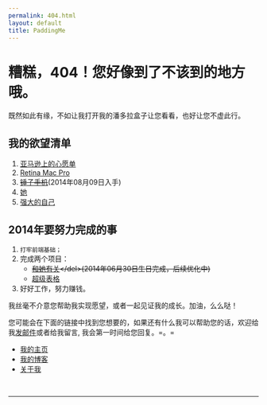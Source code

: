 ```yaml
---
permalink: 404.html
layout: default
title: PaddingMe
---
```

# 糟糕，404！您好像到了不该到的地方哦。

既然如此有缘，不如让我打开我的潘多拉盒子让您看看，也好让您不虚此行。


## 我的欲望清单
  1. [亚马逊上的心愿单](http://www.amazon.cn/registry/wishlist/3N62ZPTDUYLZE/ref=cm_wl_act_vv?_encoding=UTF8&reveal=&visitor-view=1)
  2. [Retina Mac Pro](http://store.apple.com/cn-k12/buy-mac/macbook-pro?product=ME866CH/A&step=config)
  3. <del>[锤子手机](http://www.smartisan.cn/)</del>(2014年08月09日入手)
  4. [她]("你在哪儿呢，我等你很久了!")
  5. [强大的自己]("我还在努力，请你相信，我正在努力变得强大！")

## 2014年要努力完成的事
  1. ``打牢前端基础；``
  2. 完成两个项目：
     * <del>[和她有关](http://huangwei.us"虽咫尺天涯，但请君入瓮。")</del>(2014年06月30日生日完成，后续优化中)
     * [超级表格](http://supertable.me"我要一个人做完它，想想很害怕")
  3. 好好工作，努力赚钱。


我丝毫不介意您帮助我实现愿望，或者一起见证我的成长。加油，么么哒！

您可能会在下面的链接中找到您想要的，如果还有什么我可以帮助您的话，欢迎给我<a href="mailto:padding4me@gmail.com">发邮件</a>或者给我留言, 我会第一时间给您回复。=。=


* [我的主页](/ "PaddingMe")
* [我的博客](/blog "padding.me/blog")
* [关于我](/about.html "padding.me/about.html")

<br>
<hr>


<!-- UY BEGIN -->
<div id="uyan_frame"></div>
<script type="text/javascript" src="http://v2.uyan.cc/code/uyan.js?uid=1948668"></script>
<!-- UY END -->
